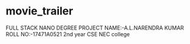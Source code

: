 # movie_trailer
FULL STACK NANO DEGREE PROJECT
NAME:-A.L.NARENDRA KUMAR
ROLL NO:-17471A0521
2nd year 
CSE
NEC college

